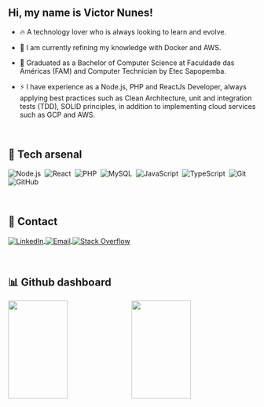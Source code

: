 ## Hi, my name is Victor Nunes!

- 🔥 A technology lover who is always looking to learn and evolve.

- 🔭 I am currently refining my knowledge with Docker and AWS.

- 📖 Graduated as a Bachelor of Computer Science at Faculdade das Américas (FAM) and Computer Technician by Etec Sapopemba.

- ⚡ I have experience as a Node.js, PHP and ReactJs Developer, always applying best practices such as Clean Architecture, unit and integration tests (TDD), SOLID principles, in addition to implementing cloud services such as GCP and AWS.

<br>

## 🧪 Tech arsenal

![Node.js](https://img.shields.io/badge/-Node.js-202323?style=flat&logo=node.js)&nbsp;
![React](https://img.shields.io/badge/-React-202323?style=flat&logo=react)&nbsp;
![PHP](https://img.shields.io/badge/-PHP-202323?style=flat&logo=php)&nbsp;
![MySQL](https://img.shields.io/badge/-MySQL-202323?style=flat&logo=mysql)&nbsp;
![JavaScript](https://img.shields.io/badge/-JavaScript-202323?style=flat&logo=javascript)&nbsp;
![TypeScript](https://img.shields.io/badge/-TypeScript-202323?style=flat&logo=typescript)&nbsp;
![Git](https://img.shields.io/badge/-Git-202323?style=flat&logo=git)&nbsp;
![GitHub](https://img.shields.io/badge/-GitHub-202323?style=flat&logo=github)&nbsp;

<br>

## 🎯 Contact

<p align="left">
    <a href="https://www.linkedin.com/in/victornfb/" target="_blank">
        <img align="center" src="https://img.shields.io/badge/-LinkedIn-202323?style=flat&logo=linkedin&logoColor=blue" alt="LinkedIn"/>
    </a>
    <a href="mailto:victornfb@outlook.com" target="_blank">
      <img align="center" src="https://img.shields.io/badge/-Email-202323?style=flat&logo=microsoft-outlook&logoColor=blue" alt="Email"/>  
    </a>
    <a href="https://stackoverflow.com/users/14765667/victornfb" target="_blank">
      <img align="center" src="https://img.shields.io/badge/-Stack Overflow-202323?style=flat&logo=stackoverflow" alt="Stack Overflow"/>  
    </a>
</p>

<br>

## 📊 Github dashboard

<p align="left">
    <img width="49%" height="200em" style="display: inline-block;" src="https://github-readme-stats.vercel.app/api/top-langs/?username=Victornfb&layout=compact" />
    <img width="49%" height="200em" style="display: inline-block;" src="https://github-readme-stats.vercel.app/api?username=Victornfb&show_icons=true&count_private=true" />
</p>
